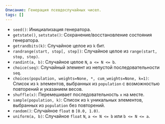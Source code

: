 ```yaml
---
Описание: Генерация псевдослучайных чисел.
tags: []
---
```

*   `seed()`: Инициализация генератора.
*   `getstate()`, `setstate()`: Сохранение/восстановление состояния генератора.
*   `getrandbits(k)`: Случайное целое из `k` бит.
*   `randrange(start, stop[, step])`: Случайное целое из `range(start, stop, step)`.
*   `randint(a, b)`: Случайное целое `N`, `a <= N <= b`.
*   `choice(seq)`: Случайный элемент из непустой последовательности `seq`.
*   `choices(population, weights=None, *, cum_weights=None, k=1)`: Список из `k` элементов, выбранных из `population` с возможностью повторений и указанием весов.
*   `shuffle(x)`: Перемешивает последовательность `x` на месте.
*   `sample(population, k)`: Список из `k` уникальных элементов, выбранных из `population` без повторений.
*   `random()`: Случайное `float` в `[0.0, 1.0)`.
*   `uniform(a, b)`: Случайное `float` `N`, `a <= N <= b` или `b <= N <= a`.